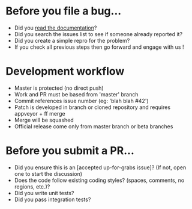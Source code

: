 # Before you file a bug...
  * Did you [read the documentation](https://github.com/pchalamet/full-build/wiki)?
  * Did you search the issues list to see if someone already reported it?
  * Did you create a simple repro for the problem?
  * If you check all previous steps then go forward and engage with us !

# Development workflow
  * Master is protected (no direct push)
  * Work and PR must be based from 'master' branch
  * Commit references issue number (eg: 'blah blah #42')
  * Patch is developed in branch or cloned repository and requires appveyor + ff merge
  * Merge will be squashed
  * Official release come only from master branch or beta branches

# Before you submit a PR...
  * Did you ensure this is an [accepted up-for-grabs issue]? (If not, open one to start the discussion)
  * Does the code follow existing coding styles? (spaces, comments, no regions, etc.)?
  * Did you write unit tests?
  * Did you pass integration tests?
